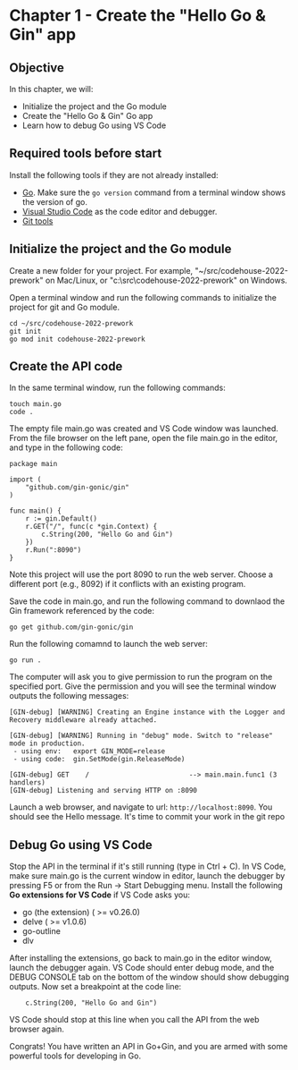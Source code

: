 # Chapter 1 - Create the "Hello Go & Gin" app
## Objective
In this chapter, we will:
- Initialize the project and the Go module
- Create the "Hello Go & Gin" Go app
- Learn how to debug Go using VS Code


## Required tools before start
Install the following tools if they are not already installed:

- [Go](https://golang.org/doc/install). Make sure the `go version` command from a terminal window shows the version of go.  
- [Visual Studio Code](https://code.visualstudio.com/) as the code editor and debugger.
- [Git tools](https://git-scm.com/downloads) 

## Initialize the project and the Go module

Create a new folder for your project. For example, "~/src/codehouse-2022-prework" on Mac/Linux, or "c:\src\codehouse-2022-prework" on Windows.

Open a terminal window and run the following commands to initialize the project for git and Go module. 

```
cd ~/src/codehouse-2022-prework
git init
go mod init codehouse-2022-prework
```

## Create the API code

In the same terminal window, run the following commands: 
```
touch main.go
code .
```
The empty file main.go was created and VS Code window was launched. From the file browser on the left pane, open the file main.go in the editor, and type in the following code:

```
package main

import (
	"github.com/gin-gonic/gin"
)

func main() {
	r := gin.Default()
	r.GET("/", func(c *gin.Context) {
		c.String(200, "Hello Go and Gin")
	})
	r.Run(":8090")
}
```
Note this project will use the port 8090 to run the web server. Choose a different port (e.g., 8092) if it conflicts with an existing program.

Save the code in main.go, and run the following command to downlaod the Gin framework referenced by the code:
```
go get github.com/gin-gonic/gin
```
Run the following comamnd to launch the web server:
```
go run .
```
The computer will ask you to give permission to run the program on the specified port. Give the permission and you will see the terminal window outputs the following messages:

```
[GIN-debug] [WARNING] Creating an Engine instance with the Logger and Recovery middleware already attached.

[GIN-debug] [WARNING] Running in "debug" mode. Switch to "release" mode in production.
 - using env:   export GIN_MODE=release
 - using code:  gin.SetMode(gin.ReleaseMode)

[GIN-debug] GET    /                         --> main.main.func1 (3 handlers)
[GIN-debug] Listening and serving HTTP on :8090
```
Launch a web browser, and navigate to url: `http://localhost:8090`. You should see the Hello message. It's time to commit your work in the git repo

## Debug Go using VS Code

Stop the API in the terminal if it's still running (type in Ctrl + C). In VS Code, make sure main.go is the current window in editor, launch the debugger by pressing F5 or from the Run -> Start Debugging menu. Install the following **Go extensions for VS Code** if VS Code asks you:

- go (the extension) ( >= v0.26.0)
- delve ( >= v1.0.6)
- go-outline
- dlv


After installing the extensions, go back to main.go in the editor window, launch the debugger again. VS Code should enter debug mode, and the DEBUG CONSOLE tab on the bottom of the window should show debugging outputs. Now set a breakpoint at the code line:

		c.String(200, "Hello Go and Gin")

VS Code should stop at this line when you call the API from the web browser again.


Congrats! You have written an API in Go+Gin, and you are armed with some powerful tools for developing in Go.

